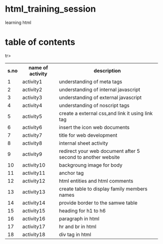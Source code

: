 # html_training_session
learning html 

# table of contents
<table>
  <tr>
    <th>s.no</th>
    <th>name of activity</th>
    <th>description</th>
  </tr>
  <tr>
    <td>1</td>
    <td>activity1</td>
    <td>understanding of meta tags</td>
   </tr>  
   <tr>
    <td>2</td>
    <td>activity2</td>
    <td>understanding of internal javascript</td>
  </tr> 
  <tr>
    <td>3</td>
    <td>activity3</td>
    <td>understanding of external javascript</td>
  </tr>
   <tr>
     <td>4</td>
    <td>activity4</td>
    <td>understanding of noscript tags</td>
  </tr>
  <tr>
    <td>5</td>
    <td>activity5</td>
    <td>create a external css,and link it using link tag</td>
  </tr>
  <tr>
    <td>6</td>
    <td>activity6</td>
    <td>insert the icon web documents</td>
  </tr> 
  <tr>
    <td>7</td>
    <td>activity7</td>
    <td>title for web development</td>
  </tr>  
  <tr>
    <td>8</td>
    <td>activity8</td>
    <td>internal sheet activity</td>
  </tr>  
  <tr>
    <td>9</td>
    <td>activity9</t>
    <td>redirect your web document after 5 second to another website</td>
  </tr>
  <tr> 
     <td>10</td>
    <td>activity10</td>
    <td>backgroung image for body</td>
  </tr>
  <tr> 
    <td>11</td>
    <td>activity11</td>
    <td>anchor tag</td>
  </tr>  
  <tr> 
    <td>12</td>
    <td>activity12</td>
    <td>html entities and html comments</td>
  </tr> 
  <tr> 
    <td>13</td>
    <td>activity13</td>
    <td> create table to display family members names </td>
  </tr> 
  <tr> 
    <td>14</td>
    <td>activity14</td>
    <td> provide border to the  samwe table </td>
  </tr> 
  <tr> 
    <td>15</td>
    <td>activity15</td>
    <td> heading for h1 to h6</td>
    </tr>
    <tr> 
    <td>16</td>
    <td>activity16</td>
    <td> paragraph in html</td>
    </tr>
    <tr> 
    <td>17</td>
    <td>activity17</td>
    <td> hr and br in html</td>
    </tr>
    tr> 
    <td>18</td>
    <td>activity18</td>
    <td>div tag in html</td>
    </tr>
 </table>
